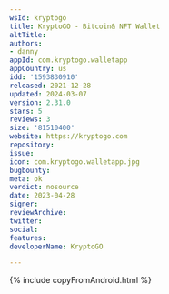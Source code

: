 ```yaml
---
wsId: kryptogo
title: KryptoGO - Bitcoin& NFT Wallet
altTitle: 
authors:
- danny
appId: com.kryptogo.walletapp
appCountry: us
idd: '1593830910'
released: 2021-12-28
updated: 2024-03-07
version: 2.31.0
stars: 5
reviews: 3
size: '81510400'
website: https://kryptogo.com
repository: 
issue: 
icon: com.kryptogo.walletapp.jpg
bugbounty: 
meta: ok
verdict: nosource
date: 2023-04-28
signer: 
reviewArchive: 
twitter: 
social: 
features: 
developerName: KryptoGO

---
```


{% include copyFromAndroid.html %}
